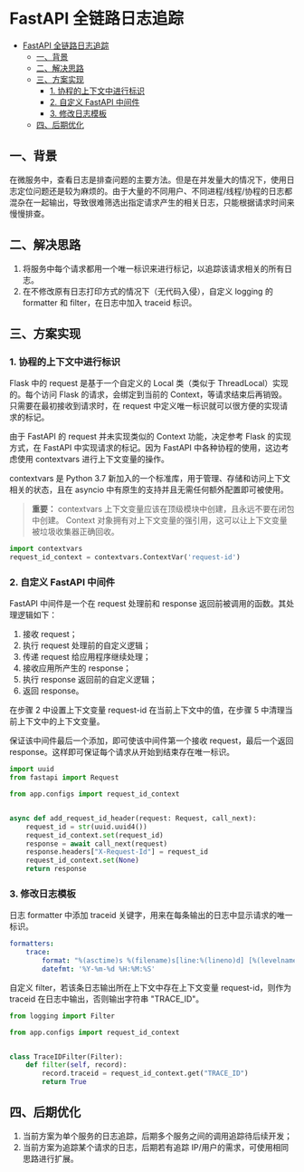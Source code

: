# FastAPI 全链路日志追踪

- [FastAPI 全链路日志追踪](#fastapi-全链路日志追踪)
  - [一、背景](#一背景)
  - [二、解决思路](#二解决思路)
  - [三、方案实现](#三方案实现)
    - [1. 协程的上下文中进行标识](#1-协程的上下文中进行标识)
    - [2. 自定义 FastAPI 中间件](#2-自定义-fastapi-中间件)
    - [3. 修改日志模板](#3-修改日志模板)
  - [四、后期优化](#四后期优化)

## 一、背景

在微服务中，查看日志是排查问题的主要方法。但是在并发量大的情况下，使用日志定位问题还是较为麻烦的。由于大量的不同用户、不同进程/线程/协程的日志都混杂在一起输出，导致很难筛选出指定请求产生的相关日志，只能根据请求时间来慢慢排查。

## 二、解决思路

1. 将服务中每个请求都用一个唯一标识来进行标记，以追踪该请求相关的所有日志。
2. 在不修改原有日志打印方式的情况下（无代码入侵），自定义 logging 的 formatter 和 filter，在日志中加入 traceid 标识。

## 三、方案实现

### 1. 协程的上下文中进行标识

Flask 中的 request 是基于一个自定义的 Local 类（类似于 ThreadLocal）实现的。每个访问 Flask 的请求，会绑定到当前的 Context，等请求结束后再销毁。只需要在最初接收到请求时，在 request 中定义唯一标识就可以很方便的实现请求的标记。

由于 FastAPI 的 request 并未实现类似的 Context 功能，决定参考 Flask 的实现方式，在 FastAPI 中实现请求的标记。因为 FastAPI 中各种协程的使用，这边考虑使用 contextvars 进行上下文变量的操作。

contextvars 是 Python 3.7 新加入的一个标准库，用于管理、存储和访问上下文相关的状态，且在 asyncio 中有原生的支持并且无需任何额外配置即可被使用。

> **重要：** contextvars 上下文变量应该在顶级模块中创建，且永远不要在闭包中创建。 Context 对象拥有对上下文变量的强引用，这可以让上下文变量被垃圾收集器正确回收。

```python
import contextvars
request_id_context = contextvars.ContextVar('request-id')
```

### 2. 自定义 FastAPI 中间件

FastAPI 中间件是一个在 request 处理前和 response 返回前被调用的函数。其处理逻辑如下：

1. 接收 request；
2. 执行 request 处理前的自定义逻辑；
3. 传递 request 给应用程序继续处理；
4. 接收应用所产生的 response；
5. 执行 response 返回前的自定义逻辑；
6. 返回 response。

在步骤 2 中设置上下文变量 request-id 在当前上下文中的值，在步骤 5 中清理当前上下文中的上下文变量。

保证该中间件最后一个添加，即可使该中间件第一个接收 request，最后一个返回 response。这样即可保证每个请求从开始到结束存在唯一标识。

```python
import uuid
from fastapi import Request

from app.configs import request_id_context


async def add_request_id_header(request: Request, call_next):
    request_id = str(uuid.uuid4())
    request_id_context.set(request_id)
    response = await call_next(request)
    response.headers["X-Request-Id"] = request_id
    request_id_context.set(None)
    return response
```

### 3. 修改日志模板

日志 formatter 中添加 traceid 关键字，用来在每条输出的日志中显示请求的唯一标识。

```yaml
formatters:
    trace:
        format: "%(asctime)s %(filename)s[line:%(lineno)d] [%(levelname)s] [%(traceid)s]: %(message)s"
        datefmt: '%Y-%m-%d %H:%M:%S'
```

自定义 filter，若该条日志输出所在上下文中存在上下文变量 request-id，则作为 traceid 在日志中输出，否则输出字符串 "TRACE_ID"。

```python
from logging import Filter

from app.configs import request_id_context


class TraceIDFilter(Filter):
    def filter(self, record):
        record.traceid = request_id_context.get("TRACE_ID")
        return True
```

## 四、后期优化

1. 当前方案为单个服务的日志追踪，后期多个服务之间的调用追踪待后续开发；
2. 当前方案为追踪某个请求的日志，后期若有追踪 IP/用户的需求，可使用相同思路进行扩展。
